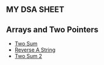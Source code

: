 
## MY DSA SHEET
## Arrays and Two Pointers
- [Two Sum](https://leetcode.com/problems/two-sum/)
- [Reverse A String](https://leetcode.com/problems/reverse-string/description/)
- [Two Sum 2](https://leetcode.com/problems/two-sum-ii-input-array-is-sorted/description/)

